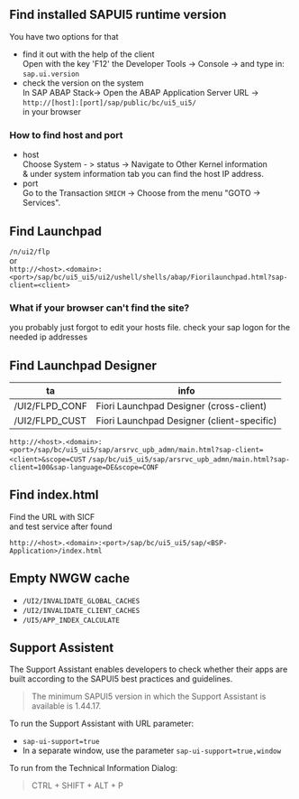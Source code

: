 ## Find installed SAPUI5 runtime version
You have two options for that
* find it out with the help of the client  
Open with the key 'F12' the Developer Tools -> Console -> and type in: `sap.ui.version`
* check the version on the system  
In SAP ABAP Stack-> Open the ABAP Application Server URL -> 
`http://[host]:[port]/sap/public/bc/ui5_ui5/`  
in your browser
### How to find host and port
* host  
Choose System - > status -> Navigate to Other Kernel information  
& under system information tab you can find the host IP address.
* port  
Go to the Transaction `SMICM` -> Choose from the menu "GOTO -> Services".
## Find Launchpad 
`/n/ui2/flp`    
or    
`http://<host>.<domain>:<port>/sap/bc/ui5_ui5/ui2/ushell/shells/abap/Fiorilaunchpad.html?sap-client=<client>`    
### What if your browser can't find the site?
you probably just forgot to edit your hosts file. check your sap logon for the needed ip addresses 
## Find Launchpad Designer
| ta | info    |
|----------------|---------------------------------------------|
| /UI2/FLPD_CONF | Fiori Launchpad Designer (cross-client)     |
| /UI2/FLPD_CUST | Fiori Launchpad Designer (client-specific)  |     

`http://<host>.<domain>:<port>/sap/bc/ui5_ui5/sap/arsrvc_upb_admn/main.html?sap-client=<client>&scope=CUST`
`/sap/bc/ui5_ui5/sap/arsrvc_upb_admn/main.html?sap-client=100&sap-language=DE&scope=CONF`

## Find index.html

Find the URL with SICF     
and test service after found

`http://<host>.<domain>:<port>/sap/bc/ui5_ui5/sap/<BSP-Application>/index.html`

## Empty NWGW cache

* `/UI2/INVALIDATE_GLOBAL_CACHES`
* `/UI2/INVALIDATE_CLIENT_CACHES`
* `/UI5/APP_INDEX_CALCULATE`

## Support Assistent
The Support Assistant enables developers to check whether their apps are built according to the SAPUI5 best practices and guidelines.
> The minimum SAPUI5 version in which the Support Assistant is available is 1.44.17.

To run the Support Assistant with URL parameter:
* ```sap-ui-support=true```
* In a separate window, use the parameter ```sap-ui-support=true,window```

To run from the Technical Information Dialog:    
> CTRL + SHIFT + ALT + P
